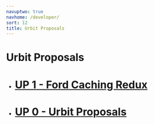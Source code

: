```yaml
---
navuptwo: true
navhome: /developer/
sort: 12
title: Urbit Proposals
---
```


# Urbit Proposals

<div class="row">
  <div class="col-md-8">
    <ul class="list">
      <li>
        <h1><a href="https://urbit.org/fora/posts/~2017.10.19..04.47.50..c107~">UP 1 - Ford Caching Redux</a></h1>
      </li>
      <li>
        <h1><a href="https://urbit.org/fora/posts/~2017.10.19..03.45.26..dbec~">UP 0 - Urbit Proposals</a></h1>
      </li>
    </ul>
  </div>
</div>
